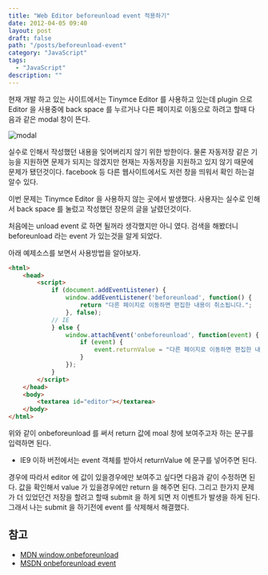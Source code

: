 ```yaml
---
title: "Web Editor beforeunload event 적용하기"
date: 2012-04-05 09:40
layout: post
draft: false
path: "/posts/beforeunload-event"
category: "JavaScript"
tags: 
  - "JavaScript"
description: ""  
---
```


현재 개발 하고 있는 사이트에서는 Tinymce Editor 를 사용하고 있는데 plugin 으로 Editor 을 사용중에 back space 를 누르거나 다른 페이지로 이동으로 하려고 할때 다음과 같은 modal 창이 뜬다.

![modal](./beforeunload_modal.png)

실수로 인해서 작성했던 내용을 잊어버리지 않기 위한 방한이다. 물론 자동저장 같은 기능을 지원하면 문제가 되지는 않겠지만 현재는 자동저장을 지원하고 있지 않기 때문에 문제가 됐던것이다.
facebook 등 다른 웹사이트에서도 저런 창을 띄워서 확인 하는걸 알수 있다.

이번 문제는 Tinymce Editor 을 사용하지 않는 곳에서 발생했다. 사용자는 실수로 인해서 back space 를 눌렀고 작성했던 장문의 글을 날렸던것이다.

처음에는 unload event 로 하면 될꺼라 생각했지만 아니 였다. 검색을 해봤더니 beforeunload 라는 event 가 있는것을 알게 되었다.

아래 예제소스를 보면서 사용방법을 알아보자.

```html
<html>
	<head>
		<script>
			if (document.addEventListener) {
				window.addEventListener('beforeunload', function() {
					return "다른 페이지로 이동하면 편집한 내용이 취소됩니다.";
				}, false);
			// IE
			} else {
				window.attachEvent('onbeforeunload', function(event) {
					if (event) {
						event.returnValue = "다른 페이지로 이동하면 편집한 내용이 취소됩니다.";
					}
				});
			}
		</script>
	</head>
	<body>
		<textarea id="editor"></textarea>
	</body>
</html>
```

위와 같이 onbeforeunload 를 써서 return 값에 moal 창에 보여주고자 하는 문구를 입력하면 된다.

* IE9 이하 버전에서는 event 객체를 받아서 returnValue 에 문구를 넣어주면 된다.

경우에 따라서 editor 에 값이 있을경우에만 보여주고 싶다면 다음과 같이 수정하면 된다.
값을 확인해서 value 가 있을경우에만 return 을 해주면 된다.
그리고 한가지 문제가 더 있었던건 저장을 할려고 할때 submit 을 하게 되면 저 이벤트가 발생을 하게 된다. 그래서 나는 submit 을 하기전에 event 를 삭제해서 해결했다.

## 참고

* [MDN window.onbeforeunload](https://developer.mozilla.org/en/DOM/window.onbeforeunload 'MDN window.onbeforeunload')
* [MSDN onbeforeunload event](http://msdn.microsoft.com/en-us/library/ms536907.aspx 'MSDN onbeforeunload event')
